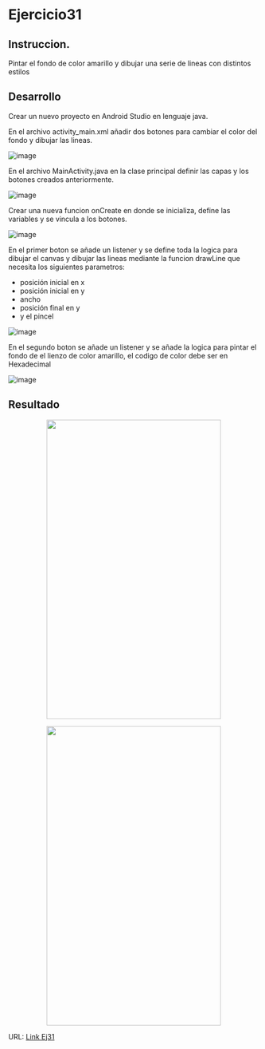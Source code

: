 # Ejercicio31
## Instruccion.
Pintar el fondo de color amarillo y dibujar una serie de lineas con distintos estilos
## Desarrollo
Crear un nuevo proyecto en Android Studio en lenguaje java.

En el archivo activity_main.xml añadir dos botones para cambiar el color del fondo y dibujar las lineas.

![image](https://user-images.githubusercontent.com/74793607/222187381-5d2d4731-298b-4c16-a48b-cfddd22ef8c7.png)

En el archivo MainActivity.java en la clase principal definir las capas y los botones creados anteriormente.

![image](https://user-images.githubusercontent.com/74793607/222187933-f379e3a4-dde2-482b-97b5-9781a814e946.png)

Crear una nueva funcion onCreate en donde se inicializa, define las variables y se vincula a los botones.

![image](https://user-images.githubusercontent.com/74793607/222188988-2fc2395c-6c49-4f23-832f-f3ce12395943.png)

En el primer boton se añade un listener y se define toda la logica para dibujar el canvas y dibujar las lineas mediante la funcion drawLine que necesita los siguientes parametros:
- posición inicial en x 
- posición inicial en y
- ancho
- posición final en y
- y el pincel

![image](https://user-images.githubusercontent.com/74793607/222190036-15a539c1-5ff8-4133-9a76-f9288416f9e7.png)

En el segundo boton se añade un listener y se añade la logica para pintar el fondo de el lienzo de color amarillo, el codigo de color debe ser en Hexadecimal 

![image](https://user-images.githubusercontent.com/74793607/222190333-590e930f-efa0-498f-8b53-51b4a145e2c6.png)


## Resultado
<p align="center"><img width='350px' height='600px' src="https://user-images.githubusercontent.com/74793607/221219036-0d26e3cd-aca6-45e8-80fb-68a8b20ca084.jpg"></p>

<p align="center"><img width='350px' height='600px' src="https://user-images.githubusercontent.com/74793607/221219119-2968b732-1fbd-488d-860a-7c33e48659a2.jpg"></p>


URL: [Link Ej31](https://github.com/Seknys/31Moviles)
